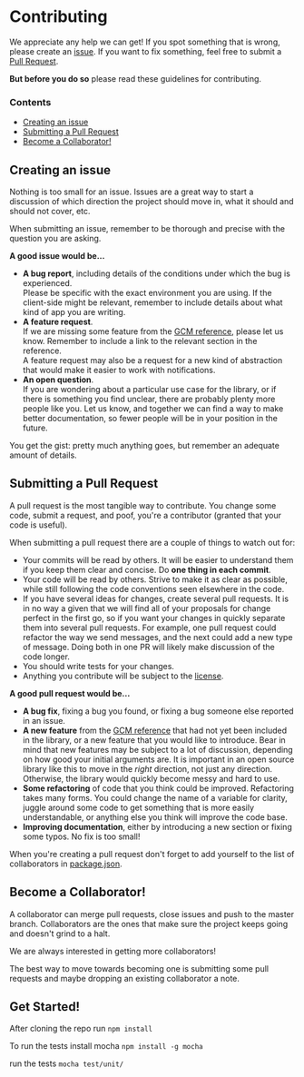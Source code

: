 Contributing
============

We appreciate any help we can get!
If you spot something that is wrong, please create an [issue](https://github.com/ToothlessGear/node-gcm/issues/new).
If you want to fix something, feel free to submit a [Pull Request](https://github.com/ToothlessGear/node-gcm/compare).

**But before you do so** please read these guidelines for contributing.

### Contents

- [Creating an issue](#creating-an-issue)
- [Submitting a Pull Request](#submitting-a-pull-request)
- [Become a Collaborator!](#become-a-collaborator)

Creating an issue
-----------------

Nothing is too small for an issue.
Issues are a great way to start a discussion of which direction the project should move in, what it should and should not cover, etc.

When submitting an issue, remember to be thorough and precise with the question you are asking.

**A good issue would be...**

- **A bug report**, including details of the conditions under which the bug is experienced.  
  Please be specific with the exact environment you are using.
  If the client-side might be relevant, remember to include details about what kind of app you are writing.
- **A feature request**.  
  If we are missing some feature from the [GCM reference](https://developers.google.com/cloud-messaging/server-ref), please let us know.
  Remember to include a link to the relevant section in the reference.  
  A feature request may also be a request for a new kind of abstraction that would make it easier to work with notifications.
- **An open question**.  
  If you are wondering about a particular use case for the library, or if there is something you find unclear, there are probably plenty more people like you.
  Let us know, and together we can find a way to make better documentation, so fewer people will be in your position in the future.

You get the gist: pretty much anything goes, but remember an adequate amount of details.

Submitting a Pull Request
-------------------------

A pull request is the most tangible way to contribute.
You change some code, submit a request, and poof, you're a contributor (granted that your code is useful).

When submitting a pull request there are a couple of things to watch out for:

- Your commits will be read by others.
  It will be easier to understand them if you keep them clear and concise.
  Do **one thing in each commit**.
- Your code will be read by others.
  Strive to make it as clear as possible, while still following the code conventions seen elsewhere in the code.
- If you have several ideas for changes, create several pull requests.
  It is in no way a given that we will find all of your proposals for change perfect in the first go, so if you want your changes in quickly separate them into several pull requests.
  For example, one pull request could refactor the way we send messages, and the next could add a new type of message.
  Doing both in one PR will likely make discussion of the code longer.
- You should write tests for your changes.
- Anything you contribute will be subject to the [license](LICENSE.md).

**A good pull request would be...**

- **A bug fix**, fixing a bug you found, or fixing a bug someone else reported in an issue.
- **A new feature** from the [GCM reference](https://developers.google.com/cloud-messaging/server-ref) that had not yet been included in the library, or a new feature that you would like to introduce.
  Bear in mind that new features may be subject to a lot of discussion, depending on how good your initial arguments are.
  It is important in an open source library like this to move in the *right* direction, not just any direction.
  Otherwise, the library would quickly become messy and hard to use.
- **Some refactoring** of code that you think could be improved.
  Refactoring takes many forms.
  You could change the name of a variable for clarity, juggle around some code to get something that is more easily understandable, or anything else you think will improve the code base.
- **Improving documentation**, either by introducing a new section or fixing some typos.
  No fix is too small!

When you're creating a pull request don't forget to add yourself to the list of collaborators in [package.json](package.json).

Become a Collaborator!
----------------------

A collaborator can merge pull requests, close issues and push to the master branch.
Collaborators are the ones that make sure the project keeps going and doesn't grind to a halt.

We are always interested in getting more collaborators!

The best way to move towards becoming one is submitting some pull requests and maybe dropping an existing collaborator a note.

Get Started!
----------------------
After cloning the repo run `npm install`

To run the tests install mocha
`npm install -g mocha`

run the tests
`mocha test/unit/`
